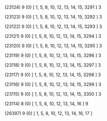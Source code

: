(23124) 9 (0) [ 1, 5, 8, 10, 12, 13, 14, 15, 3291 ] 3 


(23123) 9 (0) [ 1, 5, 8, 10, 12, 13, 14, 15, 3292 ] 3 


(23122) 9 (0) [ 1, 5, 8, 10, 12, 13, 14, 15, 3293 ] 3 


(23121) 9 (0) [ 1, 5, 8, 10, 12, 13, 14, 15, 3294 ] 3 


(23120) 9 (0) [ 1, 5, 8, 10, 12, 13, 14, 15, 3295 ] 3 


(23119) 9 (0) [ 1, 5, 8, 10, 12, 13, 14, 15, 3296 ] 3 


(23118) 9 (0) [ 1, 5, 8, 10, 12, 13, 14, 15, 3297 ] 3 


(23117) 9 (0) [ 1, 5, 8, 10, 12, 13, 14, 15, 3298 ] 3 


(23116) 9 (0) [ 1, 5, 8, 10, 12, 13, 14, 15, 3299 ] 3 


(23115) 9 (0) [ 1, 5, 8, 10, 12, 13, 14, 15, 3300 ] 3 


(23114) 8 (0) [ 1, 5, 8, 10, 12, 13, 14, 16 ] 9 


(26397) 9 (0) [ 1, 5, 8, 10, 12, 13, 14, 16, 17 ]  

